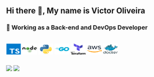 ## Hi there 👋, My name is Victor Oliveira

### 🔭 Working as a Back-end and DevOps Developer

<!-- <div align="center">
    <img height=190 align="center" src="https://github-readme-stats.vercel.app/api?username=VictorHugoDiasOliveira&show_icons=true&theme=tokyonight&hide_border=true&rank_icon=github" />
    <img height=190 align="center" src="https://github-readme-stats.vercel.app/api/top-langs?username=VictorHugoDiasOliveira&layout=compact&card_width=320">
</div> -->

<div display:"inline-block"><br>
  <img align="center" alt="Ts" height="30" width="40" src="https://raw.githubusercontent.com/devicons/devicon/master/icons/typescript/typescript-plain.svg">
  <img align="center" alt="Node" height="30" width="40" src="https://raw.githubusercontent.com/devicons/devicon/master/icons/nodejs/nodejs-original-wordmark.svg">
  <img align="center" alt="Python" height="30" width="40" src="https://raw.githubusercontent.com/devicons/devicon/master/icons/python/python-original.svg">
  <img align="center" alt="Golang" height="30" width="40" src="https://raw.githubusercontent.com/devicons/devicon/master/icons/go/go-original-wordmark.svg">
  <img align="center" alt="Terrafom" height="30" width="40" src="https://raw.githubusercontent.com/devicons/devicon/master/icons/terraform/terraform-original-wordmark.svg">
  <img align="center" alt="Aws" height="30" width="40" src="https://raw.githubusercontent.com/devicons/devicon/master/icons/amazonwebservices/amazonwebservices-original-wordmark.svg">
  <img align="center" alt="Docker" height="30" width="40" src="https://raw.githubusercontent.com/devicons/devicon/master/icons/docker/docker-original-wordmark.svg">
</div>

  ##
<div display:"inline-block"> 
  <a href = "mailto:victorhugodias2001@gmail.com"><img src="https://img.shields.io/badge/-Gmail-%23333?style=for-the-badge&logo=gmail&logoColor=white" target="_blank"></a>
  <a href="https://www.linkedin.com/in/victor-oliveira-523689220" target="_blank"><img src="https://img.shields.io/badge/-LinkedIn-%230077B5?style=for-the-badge&logo=linkedin&logoColor=white" target="_blank"></a> 
</div>
